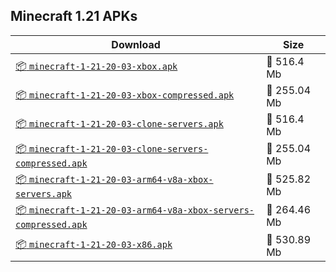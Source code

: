 ## Minecraft 1.21 APKs
| Download | Size |
|----------|------|
| [:package: `minecraft-1-21-20-03-xbox.apk`](https://modscraft.net/en/downloads/12731) | :floppy_disk: 516.4 Mb 
| [:package: `minecraft-1-21-20-03-xbox-compressed.apk`](https://modscraft.net/en/downloads/12732) | :floppy_disk: 255.04 Mb 
| [:package: `minecraft-1-21-20-03-clone-servers.apk`](https://modscraft.net/en/downloads/12735) | :floppy_disk: 516.4 Mb 
| [:package: `minecraft-1-21-20-03-clone-servers-compressed.apk`](https://modscraft.net/en/downloads/12736) | :floppy_disk: 255.04 Mb 
| [:package: `minecraft-1-21-20-03-arm64-v8a-xbox-servers.apk`](https://modscraft.net/en/downloads/12733) | :floppy_disk: 525.82 Mb 
| [:package: `minecraft-1-21-20-03-arm64-v8a-xbox-servers-compressed.apk`](https://modscraft.net/en/downloads/12734) | :floppy_disk: 264.46 Mb 
| [:package: `minecraft-1-21-20-03-x86.apk`](https://modscraft.net/en/downloads/12737) | :floppy_disk: 530.89 Mb 

